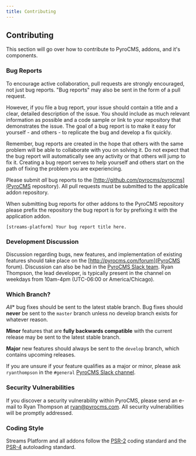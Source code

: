 ```yaml
---
title: Contributing
---
```


## Contributing[](#contributing)

This section will go over how to contribute to PyroCMS, addons, and it's components.



### Bug Reports[](#contributing/bug-reports)

To encourage active collaboration, pull requests are strongly encouraged, not just bug reports. "Bug reports" may also be sent in the form of a pull request.

However, if you file a bug report, your issue should contain a title and a clear, detailed description of the issue. You should include as much relevant information as possible and a code sample or link to your repository that demonstrates the issue. The goal of a bug report is to make it easy for yourself - and others - to replicate the bug and develop a fix quickly.

Remember, bug reports are created in the hope that others with the same problem will be able to collaborate with you on solving it. Do not expect that the bug report will automatically see any activity or that others will jump to fix it. Creating a bug report serves to help yourself and others start on the path of fixing the problem you are experiencing.

Please submit _all_ bug reports to the [http://github.com/pyrocms/pyrocms](PyroCMS repository). All pull requests must be submitted to the applicable addon repository.

When submitting bug reports for other addons to the PyroCMS repository please prefix the repository the bug report is for by prefixing it with the application addon.

    [streams-platform] Your bug report title here.



### Development Discussion[](#contributing/development-discussion)

Discussion regarding bugs, new features, and implementation of existing features should take place on the [http://pyrocms.com/forum](PyroCMS forum). Discussion can also be had in the [PyroCMS Slack team](https://pyrocms.slack.com/). Ryan Thompson, the lead developer, is typically present in the channel on weekdays from 10am-4pm (UTC-06:00 or America/Chicago).



### Which Branch?[](#contributing/which-branch)

*All** bug fixes should be sent to the latest stable branch. Bug fixes should **never** be sent to the `master` branch unless no develop branch exists for whatever reason.

**Minor** features that are **fully backwards compatible** with the current release may be sent to the latest stable branch.

**Major** new features should always be sent to the `develop` branch, which contains upcoming releases.

If you are unsure if your feature qualifies as a major or minor, please ask `ryanthompson` in the `#general` [PyroCMS Slack channel](https://pyrocms.slack.com/).



### Security Vulnerabilities[](#contributing/security-vulnerabilities)

If you discover a security vulnerability within PyroCMS, please send an e-mail to Ryan Thompson at [ryan@pyrocms.com](mailto:ryan@pyrocms.com). All security vulnerabilities will be promptly addressed.



### Coding Style[](#contributing/coding-style)

Streams Platform and all addons follow the [PSR-2](https://github.com/php-fig/fig-standards/blob/master/accepted/PSR-2-coding-style-guide.md) coding standard and the [PSR-4](https://github.com/php-fig/fig-standards/blob/master/accepted/PSR-4-autoloader.md) autoloading standard.
